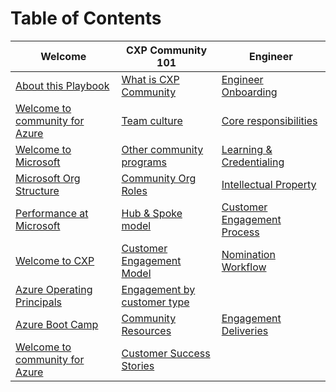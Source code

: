 
# Table of Contents

| Welcome                        | CXP Community 101                             | Engineer                     |
|--------------------------------|---------------------------------|------------------------------|
|[About this Playbook](cxpplaybook/playbook/Welcome/About_this_Playbook.md)             | [What is CXP Community](cxpplaybook/playbook/Community_101/Community.md)      | [Engineer Onboarding](cxpplaybook/playbook/Engineer/Engineering_Onboarding.md)         |
|    [Welcome to community for Azure](cxpplaybook/playbook/Welcome/Welcome_to_FastTrack_for_Azure.md)             |  [Team culture](cxpplaybook/playbook/Community_101/Team_Culture.md)| [Core responsibilities](cxpplaybook/playbook/Engineer/Engineering_Core_Responsibilities.md)       | 
| [Welcome to Microsoft](cxpplaybook/playbook/Welcome/Welcome_to_Microsoft.md)          | [Other community programs](cxpplaybook/playbook/CXPCommunity101/Other_community_programs_at_Micrsoft.md)        |  [Learning & Credentialing](cxpplaybook/playbook/Engineer/Continuous_Learning_and_Credentialing.md)     |
| [Microsoft Org Structure](cxpplaybook/playbook/Welcome/Microsoft_Organizational_Structure.md)           |[Community Org Roles](cxpplaybook/playbook/CXPCommunity101/FTA_Org_&_Roles.md)                   |  [Intellectual Property](cxpplaybook/playbook//Engineer/Intellectual_Property_(IP).md)         |
| [Performance at Microsoft](cxpplaybook/playbook/Welcome/Performance_at_Microsoft.md)        | [Hub & Spoke model](cxpplaybook/playbook/CXPCommunity101/Hub_&_Spoke_Model.md)              |  [Customer Engagement Process](cxpplaybook/playbook/Engineer/Customer_Engagement_Process.md)  |
| [Welcome to CXP](cxpplaybook/playbook/Welcome/Welcome_to_CXP.md)         | [Customer Engagement Model](cxpplaybook/playbook/CXPCommunity101/Customer_Engagement_Model.md)           | [Nomination Workflow](cxpplaybook/playbook/Engineer/Nomination_Workflow.md)          |
| [Azure Operating Principals](cxpplaybook/playbook/Welcome/Operating_Principals_for_Azure_Engineering.md)   | [Engagement by customer type](cxpplaybook/playbook/CXPCommunity101/Engagement_by_Customer_Type.md)        |              |
| [Azure Boot Camp](cxpplaybook/playbook/Welcome/Azure_Boot_Camp.md)       |    [Community Resources](cxpplaybook/playbook/CXPCommunity101/Community_Resources.md)     |  [Engagement Deliveries](cxpplaybook/playbook/Engineer/Engagement_Deliveries.md)        |
| [Welcome to community for Azure](cxpplaybook/playbook/Welcome/Welcome_to_FastTrack_for_Azure.md)         |  [Customer Success Stories](cxpplaybook/playbook/CXPCommunity101/Customer_Success_Stories.md)             |               | [Azure PG Engagement Model](cxpplaybook/playbook/Engineer/Azure_Product_Group_Engagement_Model.md)    |

